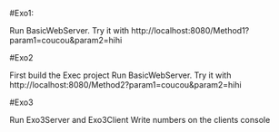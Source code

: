 #Exo1:

Run BasicWebServer.
Try it with http://localhost:8080/Method1?param1=coucou&param2=hihi

#Exo2

First build the Exec project
Run BasicWebServer.
Try it with http://localhost:8080/Method2?param1=coucou&param2=hihi

#Exo3

Run Exo3Server and Exo3Client
Write numbers on the clients console

